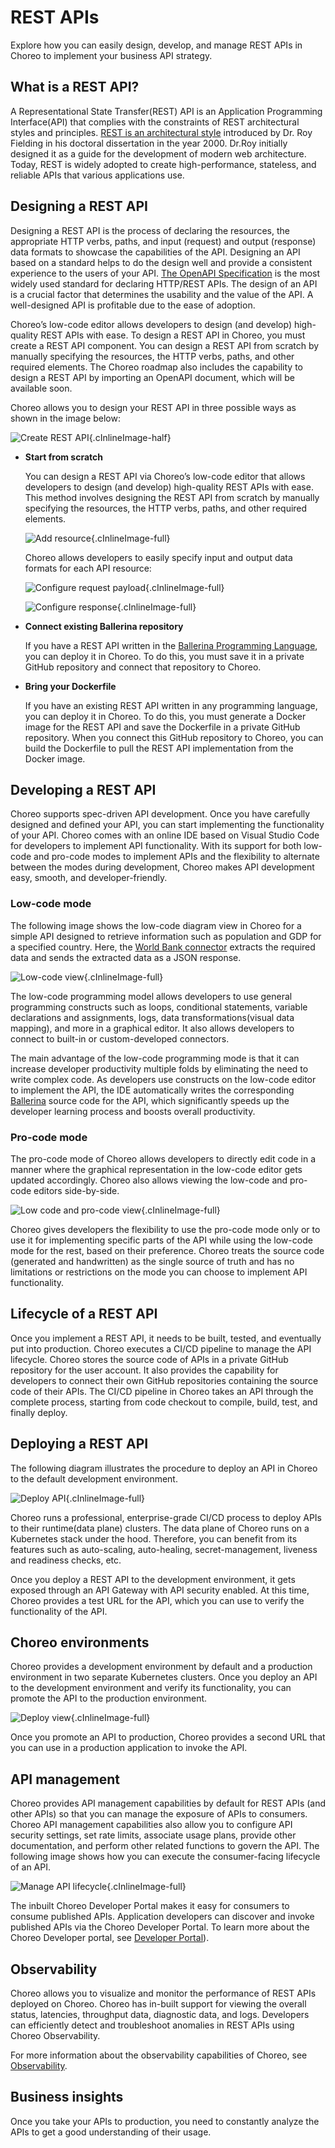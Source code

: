 
# REST APIs
Explore how you can easily design, develop, and manage REST APIs in Choreo to implement your business API strategy.

## What is a REST API?

A Representational State Transfer(REST) API is an Application Programming Interface(API) that complies with the constraints of REST architectural styles and principles. [REST is an architectural style](https://www.ics.uci.edu/~fielding/pubs/dissertation/rest_arch_style.htm) introduced by Dr. Roy Fielding in his doctoral dissertation in the year 2000. Dr.Roy initially designed it as a guide for the development of modern web architecture. Today, REST is widely adopted to create high-performance, stateless, and reliable APIs that various applications use.

## Designing a REST API

Designing a REST API is the process of declaring the resources, the appropriate HTTP verbs, paths, and input (request) and output (response) data formats to showcase the capabilities of the API. Designing an API based on a standard helps to do the design well and provide a consistent experience to the users of your API. [The OpenAPI Specification](https://github.com/OAI/OpenAPI-Specification) is the most widely used standard for declaring HTTP/REST APIs. The design of an API is a crucial factor that determines the usability and the value of the API. A well-designed API is profitable due to the ease of adoption. 

Choreo’s low-code editor allows developers to design (and develop) high-quality REST APIs with ease. To design a REST API in Choreo, you must create a REST API component. You can design a REST API from scratch by manually specifying the resources, the HTTP verbs, paths, and other required elements. The Choreo roadmap also includes the capability to design a REST API by importing an OpenAPI document, which will be available soon.

Choreo allows you to design your REST API in three possible ways as shown in the image below:

![Create REST API](../../assets/img/rest-apis/create-a-rest-api.png){.cInlineImage-half}

- **Start from scratch**

    You can design a REST API via Choreo’s low-code editor that allows developers to design (and develop) high-quality REST APIs with ease. This method involves designing the REST API from scratch by manually specifying the resources, the HTTP verbs, paths, and other required elements.
  
    ![Add resource](../../assets/img/rest-apis/add-resource.png){.cInlineImage-full}

    Choreo allows developers to easily specify input and output data formats for each API resource:

    ![Configure request payload](../../assets/img/rest-apis/configure-request-payload.png){.cInlineImage-full}

    ![Configure response](../../assets/img/rest-apis/configure-response.png){.cInlineImage-full}

- **Connect existing Ballerina repository**

    If you have a REST API written in the [Ballerina Programming Language](https://ballerina.io), you can deploy it in Choreo. To do this, you must save it in a private GitHub repository and connect that repository to Choreo.

- **Bring your Dockerfile**

  If you have an existing REST API written in any programming language, you can deploy it in Choreo. To do this, you must generate a Docker image for the REST API and save the Dockerfile in a private GitHub repository. When you connect this GitHub repository to Choreo, you can build the Dockerfile to pull the REST API implementation from the Docker image.


## Developing a REST API

Choreo supports spec-driven API development. Once you have carefully designed and defined your API, you can start implementing the functionality of your API. Choreo comes with an online IDE based on Visual Studio Code for developers to implement API functionality. With its support for both low-code and pro-code modes to implement APIs and the flexibility to alternate between the modes during development, Choreo makes API development easy, smooth, and developer-friendly.

### Low-code mode

The following image shows the low-code diagram view in Choreo for a simple API designed to retrieve information such as population and GDP for a specified country. Here, the [World Bank connector](https://lib.ballerina.io/ballerinax/worldbank/1.2.0) extracts the required data and sends the extracted data as a JSON response.

![Low-code view](../../assets/img/rest-apis/low-code-view.png){.cInlineImage-full}

The low-code programming model allows developers to use general programming constructs such as loops, conditional statements, variable declarations and assignments, logs, data transformations(visual data mapping), and more in a graphical editor. It also allows developers to connect to built-in or custom-developed connectors.

The main advantage of the low-code programming mode is that it can increase developer productivity multiple folds by eliminating the need to write complex code. As developers use constructs on the low-code editor to implement the API, the IDE automatically writes the corresponding [Ballerina](https://ballerina.io/) source code for the API, which significantly speeds up the developer learning process and boosts overall productivity.

### Pro-code mode

The pro-code mode of Choreo allows developers to directly edit code in a manner where the graphical representation in the low-code editor gets updated accordingly. Choreo also allows viewing the low-code and pro-code editors side-by-side.

![Low code and pro-code view](../../assets/img/rest-apis/low-code-and-pro-code-view.png){.cInlineImage-full}

Choreo gives developers the flexibility to use the pro-code mode only or to use it for implementing specific parts of the API while using the low-code mode for the rest, based on their preference. Choreo treats the source code (generated and handwritten) as the single source of truth and has no limitations or restrictions on the mode you can choose to implement API functionality.

## Lifecycle of a REST API

Once you implement a REST API, it needs to be built, tested, and eventually put into production. Choreo executes a CI/CD pipeline to manage the API lifecycle. Choreo stores the source code of APIs in a private GitHub repository for the user account. It also provides the capability for developers to connect their own GitHub repositories containing the source code of their APIs. The CI/CD pipeline in Choreo takes an API through the complete process, starting from code checkout to compile, build, test, and finally deploy.

## Deploying a REST API

The following diagram illustrates the procedure to deploy an API in Choreo to the default development environment.

![Deploy API](../../assets/img/rest-apis/deploy-api.png){.cInlineImage-full}

Choreo runs a professional, enterprise-grade CI/CD process to deploy APIs to their runtime(data plane) clusters. The data plane of Choreo runs on a Kubernetes stack under the hood. Therefore, you can benefit from its features such as auto-scaling, auto-healing, secret-management, liveness and readiness checks, etc.

Once you deploy a REST API to the development environment, it gets exposed through an API Gateway with API security enabled. At this time, Choreo provides a test URL for the API, which you can use to verify the functionality of the API.

## Choreo environments

Choreo provides a development environment by default and a production environment in two separate Kubernetes clusters. Once you deploy an API to the development environment and verify its functionality, you can promote the API to the production environment.

![Deploy view](../../assets/img/rest-apis/deploy-promote.png){.cInlineImage-full}

Once you promote an API to production, Choreo provides a second URL that you can use in a production application to invoke the API.

## API management

Choreo provides API management capabilities by default for REST APIs (and other APIs) so that you can manage the exposure of APIs to consumers. Choreo API management capabilities also allow you to configure API security settings, set rate limits, associate usage plans, provide other documentation, and perform other related functions to govern the API. The following image shows how you can execute the consumer-facing lifecycle of an API.

![Manage API lifecycle](../../assets/img/rest-apis/api-lifecycle-manage.png){.cInlineImage-full}

The inbuilt Choreo Developer Portal makes it easy for consumers to consume published APIs. Application developers can discover and invoke published APIs via the Choreo Developer Portal. To learn more about the Choreo Developer portal, see [Developer Portal](../../consume/developer-portal.md)).


## Observability

Choreo allows you to visualize and monitor the performance of REST APIs deployed on Choreo. Choreo has in-built support for viewing the overall status, latencies, throughput data, diagnostic data, and logs. Developers can efficiently detect and troubleshoot anomalies in REST APIs using  Choreo Observability.

For more information about the observability capabilities of Choreo, see [Observability](../../observe-and-analyze/observe/observability-overview.md).

## Business insights

Once you take your APIs to production, you need to constantly analyze the APIs to get a good understanding of their usage.

